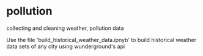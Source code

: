 # pollution
collecting and cleaning weather, pollution data

Use the file 'build_historical_weather_data.ipnyb' to build historical weather data sets of any city using wunderground's api
